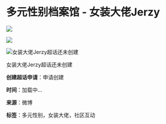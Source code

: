 # 多元性别档案馆 - 女装大佬Jerzy

![](https://h5.sinaimg.cn/upload/100/1445/2021/09/09/beijingtu.jpg)

![](https://h5.sinaimg.cn/upload/100/1445/2021/11/24/chtx1124.png)

![女装大佬Jerzy超话还未创建](https://h5.sinaimg.cn/upload/100/1445/2021/11/19/2setup_icon_zhuli.png)

女装大佬Jerzy超话还未创建

**创建超话申请**：申请创建

**时间**：加载中...

**来源**：微博

**标签**：多元性别，女装大佬，社区互动